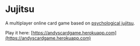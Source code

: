 # Jujitsu

A multiplayer online card game based on [psychological jujitsu](http://www.icynic.com/~don/psych.html).

Play it here: [https://andyscardgame.herokuapp.com](https://andyscardgame.herokuapp.com)
